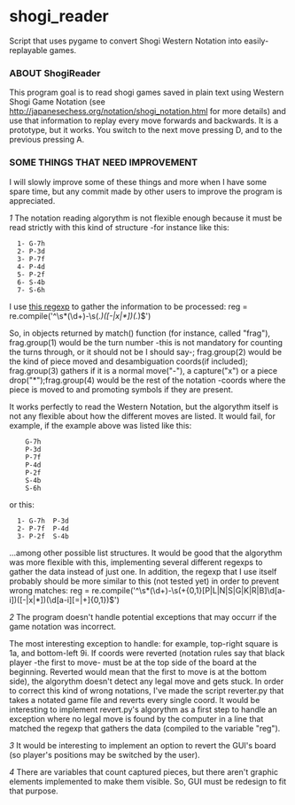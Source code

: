 shogi_reader
============

Script that uses pygame to convert Shogi Western Notation into easily-replayable games.

### ABOUT ShogiReader ###

This program goal is to read shogi games saved in plain text using Western Shogi Game Notation (see http://japanesechess.org/notation/shogi_notation.html for more details) and use that information to replay every move forwards and backwards. It is a prototype, but it works. You switch to the next move pressing D, and to the previous pressing A.

### SOME THINGS THAT NEED IMPROVEMENT ###

I will slowly improve some of these things and more when I have some spare time, but any commit made by other users to improve the program is appreciated.

*1* The notation reading algorythm is not flexible enough because it must be read strictly with this kind of structure -for instance like this:

	  1- G-7h
	  2- P-3d
	  3- P-7f
	  4- P-4d
	  5- P-2f
	  6- S-4b
	  7- S-6h

I use <a href="https://github.com/SebasSBM/shogi_reader/blob/master/shogi_reader.py#L186">this regexp</a> to gather the information to be processed:
	reg = re.compile('^\s*(\d+)-\s(.*)([-|x|\*])(.*)$')

  So, in objects returned by match() function (for instance, called "frag"), frag.group(1) would be the turn number -this is not mandatory for counting the turns through, or it should not be I should say-; frag.group(2) would be the kind of piece moved and desambiguation coords(if included); frag.group(3) gathers if it is a normal move("-"), a capture("x") or a piece drop("*");frag.group(4) would be the rest of the notation -coords where the piece is moved to and promoting symbols if they are present.

  It works perfectly to read the Western Notation, but the algorythm itself is not any flexible about how the different moves are listed. It would fail, for example, if the example above was listed like this:

		G-7h
		P-3d
		P-7f
		P-4d
		P-2f
		S-4b
		S-6h

or this:

	  1- G-7h  P-3d
	  2- P-7f  P-4d
	  3- P-2f  S-4b

...among other possible list structures. It would be good that the algorythm was more flexible with this, implementing several different regexps to gather the data instead of just one. In addition, the regexp that I use itself probably should be more similar to this (not tested yet) in order to prevent wrong matches:
	reg = re.compile('^\s*(\d+)-\s(\+{0,1}[P|L|N|S|G|K|R|B]\d[a-i])([-|x|\*])(\d[a-i][=|\+]{0,1})$')

*2* The program doesn't handle potential exceptions that may occurr if the game notation was incorrect.

  The most interesting exception to handle: for example, top-right square is 1a, and bottom-left 9i. If coords were reverted (notation rules say that black player -the first to move- must be at the top side of the board at the beginning. Reverted would mean that the first to move is at the bottom side), the algorythm doesn't detect any legal move and gets stuck. In order to correct this kind of wrong notations, I've made the script reverter.py that takes a notated game file and reverts every single coord. It would be interesting to implement revert.py's algorythm as a first step to handle an exception where no legal move is found by the computer in a line that matched the regexp that gathers the data (compiled to the variable "reg").

*3* It would be interesting to implement an option to revert the GUI's board (so player's positions may be switched by the user).

*4* There are variables that count captured pieces, but there aren't graphic elements implemented to make them visible. So, GUI must be redesign to fit that purpose.

